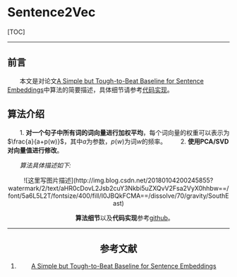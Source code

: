 # Sentence2Vec
[TOC]

---
## 前言
&emsp;&emsp;本文是对论文[A Simple but Tough-to-Beat Baseline for Sentence Embeddings][1]中算法的简要描述，具体细节请参考[代码实现][2]。

## 算法介绍

&emsp;&emsp;1. **对一个句子中所有词的词向量进行加权平均**，每个词向量的权重可以表示为$\frac{a}{a+p(w)}$，其中$a$为参数，$p(w)$为词$w$的频率。
&emsp;&emsp;2. **使用PCA/SVD对向量值进行修改**。

&emsp;&emsp;*算法具体描述如下:*

<div align=center>
![这里写图片描述](http://img.blog.csdn.net/20180104200245855?watermark/2/text/aHR0cDovL2Jsb2cuY3Nkbi5uZXQvV2Fsa2VyX0hhbw==/font/5a6L5L2T/fontsize/400/fill/I0JBQkFCMA==/dissolve/70/gravity/SouthEast)


&emsp;&emsp;**算法细节**以及**代码实现**参考[github][2]。

---

## 参考文献
1. [A Simple but Tough-to-Beat Baseline for Sentence Embeddings][1]


[1]: https://openreview.net/pdf?id=SyK00v5xx
[2]: https://github.com/walkeao/NLP/tree/master/sentence2vec/method-1
